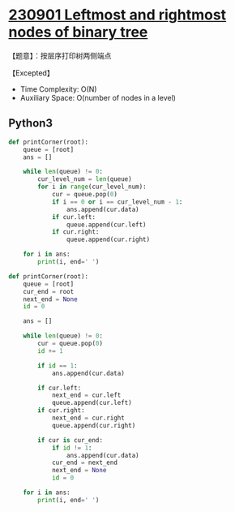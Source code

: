 # [230901 Leftmost and rightmost nodes of binary tree](https://practice.geeksforgeeks.org/problems/leftmost-and-rightmost-nodes-of-binary-tree/1)

【题意】：按层序打印树两侧端点

【Excepted】

- Time Complexity: O(N)
- Auxiliary Space: O(number of nodes in a level)

## Python3

```py
def printCorner(root):
    queue = [root]
    ans = []

    while len(queue) != 0:
        cur_level_num = len(queue)
        for i in range(cur_level_num):
            cur = queue.pop(0)
            if i == 0 or i == cur_level_num - 1:
                ans.append(cur.data)
            if cur.left:
                queue.append(cur.left)
            if cur.right:
                queue.append(cur.right)

    for i in ans:
        print(i, end=' ')
```

```py
def printCorner(root):
    queue = [root]
    cur_end = root
    next_end = None
    id = 0

    ans = []

    while len(queue) != 0:
        cur = queue.pop(0)
        id += 1

        if id == 1:
            ans.append(cur.data)

        if cur.left:
            next_end = cur.left
            queue.append(cur.left)
        if cur.right:
            next_end = cur.right
            queue.append(cur.right)

        if cur is cur_end:
            if id != 1:
                ans.append(cur.data)
            cur_end = next_end
            next_end = None
            id = 0

    for i in ans:
        print(i, end=' ')

```
